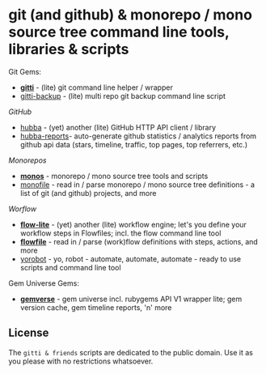 # git (and github) & monorepo / mono source tree command line tools, libraries & scripts

Git Gems:

- [**gitti**](gitti)  - (lite) git command line helper / wrapper
- [gitti-backup](gitti-backup) - (lite) multi repo git backup command line script

_GitHub_

<!-- break -->
- [hubba](hubba) - (yet) another (lite) GitHub HTTP API client / library
- [hubba-reports](hubba-reports)- auto-generate github statistics / analytics reports from github api data (stars, timeline, traffic, top pages, top referrers, etc.)

_Monorepos_

<!-- break -->
- [**monos**](monos) - monorepo / mono source tree tools and scripts
- [monofile](monofile) - read in / parse monorepo / mono source tree definitions - a list of git (and github) projects, and more


_Worflow_

<!-- break -->
- [**flow-lite**](flow-lite) - (yet) another (lite) workflow engine; let's you define your workflow steps in Flowfiles; incl. the flow command line tool
- [**flowfile**](flowfile) - read in / parse (work)flow definitions with steps, actions, and more
- [yorobot](yorobot) -  yo, robot - automate, automate, automate - ready to use scripts and command line tool



Gem Universe Gems:

- [**gemverse**](gemverse) - gem universe incl. rubygems API V1 wrapper lite; gem version cache, gem timeline reports, 'n' more




## License

The `gitti & friends` scripts are dedicated to the public domain.
Use it as you please with no restrictions whatsoever.

